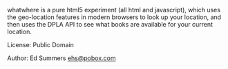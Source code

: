 whatwhere is a pure html5 experiment (all html and javascript), 
which uses the geo-location features in modern browsers to look up your 
location, and then uses the DPLA API to see what books are available 
for your current location.

License: Public Domain

Author: Ed Summers <ehs@pobox.com>
